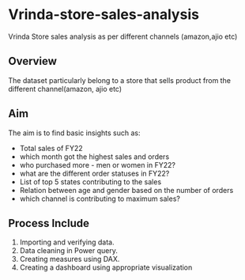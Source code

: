 # Vrinda-store-sales-analysis
Vrinda Store sales analysis as per different channels (amazon,ajio etc)
## Overview
The dataset particularly belong to a store that sells product from the different channel(amazon, ajio etc)
## Aim
The aim is to find basic insights such as:
- Total sales of FY22
- which month got the highest sales and orders
- who purchased more - men or women in FY22?
- what are the different order statuses in FY22?
- List of top 5 states contributing to the sales
- Relation between age and gender based on the number of orders
- which channel is contributing to maximum sales?
## Process Include
1. Importing and verifying data.
2. Data cleaning in Power query.
3. Creating measures using DAX.
4. Creating a dashboard using appropriate visualization
